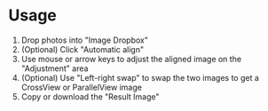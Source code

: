 Usage
======

1. Drop photos into "Image Dropbox"
2. (Optional) Click "Automatic align"
3. Use mouse or arrow keys to adjust the aligned image on the "Adjustment" area
4. (Optional) Use "Left-right swap" to swap the two images to get a CrossView or ParallelView image
5. Copy or download the "Result Image"
